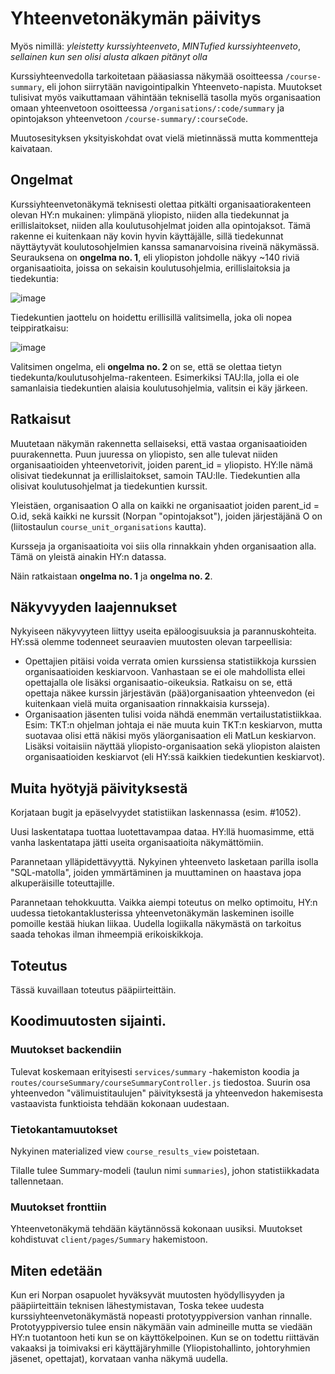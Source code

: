 # Yhteenvetonäkymän päivitys

Myös nimillä: _yleistetty kurssiyhteenveto_, _MINTufied kurssiyhteenveto_, _sellainen kun sen olisi alusta alkaen pitänyt olla_

Kurssiyhteenvedolla tarkoitetaan pääasiassa näkymää osoitteessa `/course-summary`, eli johon siirrytään navigointipalkin Yhteenveto-napista. Muutokset tulisivat myös vaikuttamaan vähintään teknisellä tasolla myös organisaation omaan yhteenvetoon osoitteessa `/organisations/:code/summary` ja opintojakson yhteenvetoon `/course-summary/:courseCode`.

Muutosesityksen yksityiskohdat ovat vielä mietinnässä mutta kommentteja kaivataan.

## Ongelmat

Kurssiyhteenvetonäkymä teknisesti olettaa pitkälti organisaatiorakenteen olevan HY:n mukainen: ylimpänä yliopisto, niiden alla tiedekunnat ja erillislaitokset, niiden alla koulutusohjelmat joiden alla opintojaksot. Tämä rakenne ei kuitenkaan näy kovin hyvin käyttäjälle, sillä tiedekunnat näyttäytyvät koulutosohjelmien kanssa samanarvoisina riveinä näkymässä. Seurauksena on **ongelma no. 1**, eli yliopiston johdolle näkyy ~140 riviä organisaatioita, joissa on sekaisin koulutusohjelmia, erillislaitoksia ja tiedekuntia:

![image](https://github.com/UniversityOfHelsinkiCS/palaute/assets/54055199/4e5d4cd9-1323-47a7-9e06-9015d202bc5e)

Tiedekuntien jaottelu on hoidettu erillisillä valitsimella, joka oli nopea teippiratkaisu:

![image](https://github.com/UniversityOfHelsinkiCS/palaute/assets/54055199/9378762d-b220-404b-bd18-fe82fd683680)

Valitsimen ongelma, eli **ongelma no. 2** on se, että se olettaa tietyn tiedekunta/koulutusohjelma-rakenteen. Esimerkiksi TAU:lla, jolla ei ole samanlaisia tiedekuntien alaisia koulutusohjelmia, valitsin ei käy järkeen.

## Ratkaisut

Muutetaan näkymän rakennetta sellaiseksi, että vastaa organisaatioiden puurakennetta. Puun juuressa on yliopisto, sen alle tulevat niiden organisaatioiden yhteenvetorivit, joiden parent_id = yliopisto. HY:lle nämä olisivat tiedekunnat ja erillislaitokset, samoin TAU:lle. Tiedekuntien alla olisivat koulutusohjelmat ja tiedekuntien kurssit.

Yleistäen, organisaation O alla on kaikki ne organisaatiot joiden parent_id = O.id, sekä kaikki ne kurssit (Norpan "opintojaksot"), joiden järjestäjänä O on (liitostaulun `course_unit_organisations` kautta).

Kursseja ja organisaatioita voi siis olla rinnakkain yhden organisaation alla. Tämä on yleistä ainakin HY:n datassa.

Näin ratkaistaan **ongelma no. 1** ja **ongelma no. 2**.

## Näkyvyyden laajennukset

Nykyiseen näkyvyyteen liittyy useita epäloogisuuksia ja parannuskohteita. HY:ssä olemme todenneet seuraavien muutosten olevan tarpeellisia:

- Opettajien pitäisi voida verrata omien kurssiensa statistiikkoja kurssien organisaatioiden keskiarvoon. Vanhastaan se ei ole mahdollista ellei opettajalla ole lisäksi organisaatio-oikeuksia. Ratkaisu on se, että opettaja näkee kurssin järjestävän (pää)organisaation yhteenvedon (ei kuitenkaan vielä muita organisaation rinnakkaisia kursseja).
- Organisaation jäsenten tulisi voida nähdä enemmän vertailustatistiikkaa. Esim: TKT:n ohjelman johtaja ei näe muuta kuin TKT:n keskiarvon, mutta suotavaa olisi että näkisi myös yläorganisaation eli MatLun keskiarvon. Lisäksi voitaisiin näyttää yliopisto-organisaation sekä yliopiston alaisten organisaatioiden keskiarvot (eli HY:ssä kaikkien tiedekuntien keskiarvot).

## Muita hyötyjä päivityksestä

Korjataan bugit ja epäselvyydet statistiikan laskennassa (esim. #1052).

Uusi laskentatapa tuottaa luotettavampaa dataa. HY:llä huomasimme, että vanha laskentatapa jätti useita organisaatioita näkymättömiin. 

Parannetaan ylläpidettävyyttä. Nykyinen yhteenveto lasketaan parilla isolla "SQL-matolla", joiden ymmärtäminen ja muuttaminen on haastava jopa alkuperäisille toteuttajille.

Parannetaan tehokkuutta. Vaikka aiempi toteutus on melko optimoitu, HY:n uudessa tietokantaklusterissa yhteenvetonäkymän laskeminen isoille pomoille kestää hiukan liikaa.
Uudella logiikalla näkymästä on tarkoitus saada tehokas ilman ihmeempiä erikoiskikkoja.

## Toteutus

Tässä kuvaillaan toteutus pääpiirteittäin.

## Koodimuutosten sijainti.

### Muutokset backendiin

Tulevat koskemaan erityisesti `services/summary` -hakemiston koodia ja `routes/courseSummary/courseSummaryController.js` tiedostoa. Suurin osa yhteenvedon "välimuistitaulujen" päivityksestä ja yhteenvedon hakemisesta vastaavista funktioista tehdään kokonaan uudestaan.

### Tietokantamuutokset

Nykyinen materialized view `course_results_view` poistetaan.

Tilalle tulee Summary-modeli (taulun nimi `summaries`), johon statistiikkadata tallennetaan. 

### Muutokset fronttiin

Yhteenvetonäkymä tehdään käytännössä kokonaan uusiksi. Muutokset kohdistuvat `client/pages/Summary` hakemistoon.

## Miten edetään

Kun eri Norpan osapuolet hyväksyvät muutosten hyödyllisyyden ja pääpiirteittäin teknisen lähestymistavan, Toska tekee uudesta kurssiyhteenvetonäkymästä nopeasti prototyyppiversion vanhan rinnalle. Prototyyppiversio tulee ensin näkymään vain admineille mutta se viedään HY:n tuotantoon heti kun se on käyttökelpoinen. Kun se on todettu riittävän vakaaksi ja toimivaksi eri käyttäjäryhmille (Yliopistohallinto, johtoryhmien jäsenet, opettajat), korvataan vanha näkymä uudella.
